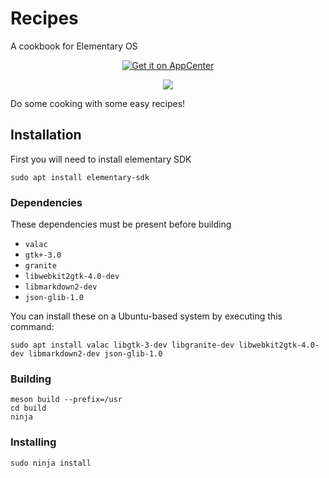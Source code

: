 # Recipes
A cookbook for Elementary OS

<p align="center">
    <a href="https://appcenter.elementary.io/com.github.bartzaalberg.recipes">
        <img src="https://appcenter.elementary.io/badge.svg" alt="Get it on AppCenter">
    </a>
</p>

<p align="center">
    <img 
    src="https://raw.githubusercontent.com/bartzaalberg/recipes/master/screenshot.png" />
</p>

Do some cooking with some easy recipes!

## Installation

First you will need to install elementary SDK

 `sudo apt install elementary-sdk`

### Dependencies

These dependencies must be present before building
 - `valac`
 - `gtk+-3.0`
 - `granite`
 - `libwebkit2gtk-4.0-dev`
 - `libmarkdown2-dev`
 - `json-glib-1.0`

 You can install these on a Ubuntu-based system by executing this command:
 
 `sudo apt install valac libgtk-3-dev libgranite-dev libwebkit2gtk-4.0-dev libmarkdown2-dev json-glib-1.0`

### Building
```
meson build --prefix=/usr
cd build
ninja
```

### Installing
`sudo ninja install`
